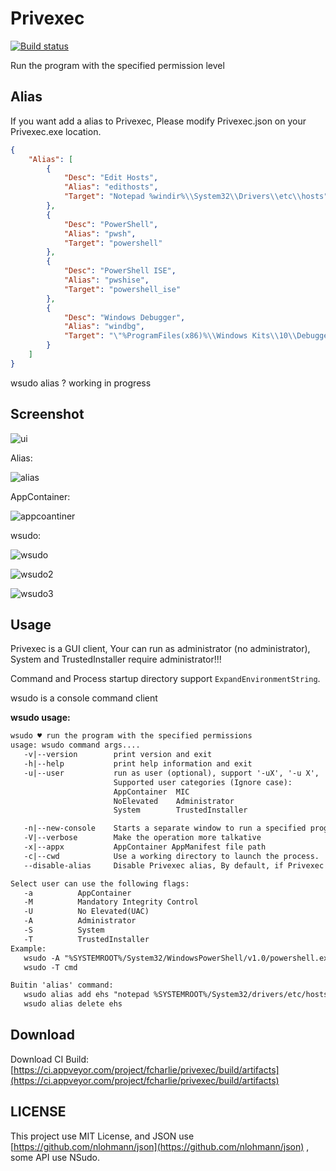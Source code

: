# Privexec

[![Build status](https://ci.appveyor.com/api/projects/status/2cbd4pceqbldlixx/branch/master?svg=true)](https://ci.appveyor.com/project/fcharlie/privexec/branch/master)

Run the program with the specified permission level

## Alias

If you want add a alias to Privexec, Please modify Privexec.json on your Privexec.exe location.

```json
{
    "Alias": [
        {
            "Desc": "Edit Hosts",
            "Alias": "edithosts",
            "Target": "Notepad %windir%\\System32\\Drivers\\etc\\hosts"
        },
        {
            "Desc": "PowerShell",
            "Alias": "pwsh",
            "Target": "powershell"
        },
        {
            "Desc": "PowerShell ISE",
            "Alias": "pwshise",
            "Target": "powershell_ise"
        },
        {
            "Desc": "Windows Debugger",
            "Alias": "windbg",
            "Target": "\"%ProgramFiles(x86)%\\Windows Kits\\10\\Debuggers\\x64\\windbg.exe\""
        }
    ]
}
```

wsudo alias ? working in progress


## Screenshot

![ui](images/admin.png)


Alias:

![alias](images/alias.png)

AppContainer:

![appcoantiner](images/appcontainer.png)

wsudo:

![wsudo](images/wsudo.png)

![wsudo2](images/wsudo2.png)

![wsudo3](images/wsudo3.png)

## Usage

Privexec is a GUI client, Your can run as administrator (no administrator), System and TrustedInstaller require administrator!!!

Command and Process startup directory support `ExpandEnvironmentString`.

wsudo is a console command client

**wsudo usage:**

```txt
wsudo ♥ run the program with the specified permissions
usage: wsudo command args....
   -v|--version        print version and exit
   -h|--help           print help information and exit
   -u|--user           run as user (optional), support '-uX', '-u X', '--user=X', '--user X'
                       Supported user categories (Ignore case):
                       AppContainer  MIC
                       NoElevated    Administrator
                       System        TrustedInstaller

   -n|--new-console    Starts a separate window to run a specified program or command.
   -V|--verbose        Make the operation more talkative
   -x|--appx           AppContainer AppManifest file path
   -c|--cwd            Use a working directory to launch the process.
   --disable-alias     Disable Privexec alias, By default, if Privexec exists alias, use it.

Select user can use the following flags:
   -a          AppContainer
   -M          Mandatory Integrity Control
   -U          No Elevated(UAC)
   -A          Administrator
   -S          System
   -T          TrustedInstaller
Example:
   wsudo -A "%SYSTEMROOT%/System32/WindowsPowerShell/v1.0/powershell.exe" -NoProfile
   wsudo -T cmd

Buitin 'alias' command:
   wsudo alias add ehs "notepad %SYSTEMROOT%/System32/drivers/etc/hosts" "Edit Hosts"
   wsudo alias delete ehs

```

## Download

Download CI Build:
[https://ci.appveyor.com/project/fcharlie/privexec/build/artifacts](https://ci.appveyor.com/project/fcharlie/privexec/build/artifacts)

## LICENSE

This project use MIT License, and JSON use [https://github.com/nlohmann/json](https://github.com/nlohmann/json) , some API use NSudo.

